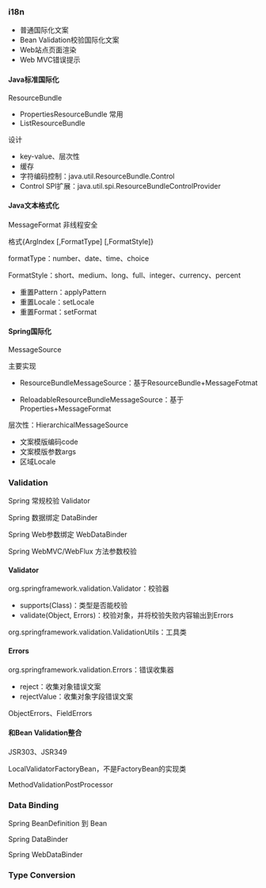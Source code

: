 ### i18n

* 普通国际化文案
* Bean Validation校验国际化文案
* Web站点页面渲染
* Web MVC错误提示

#### Java标准国际化

ResourceBundle

* PropertiesResourceBundle  常用
* ListResourceBundle

设计

* key-value、层次性
* 缓存
* 字符编码控制：java.util.ResourceBundle.Control
* Control SPI扩展：java.util.spi.ResourceBundleControlProvider

#### Java文本格式化

MessageFormat 非线程安全

格式{ArgIndex [,FormatType]  [,FormatStyle]}

formatType：number、date、time、choice

FormatStyle：short、medium、long、full、integer、currency、percent

* 重置Pattern：applyPattern
* 重置Locale：setLocale
* 重置Format：setFormat

#### Spring国际化

MessageSource

主要实现

* ResourceBundleMessageSource：基于ResourceBundle+MessageFotmat

* ReloadableResourceBundleMessageSource：基于Properties+MessageFormat

层次性：HierarchicalMessageSource

* 文案模版编码code
* 文案模版参数args
* 区域Locale

### Validation

Spring 常规校验 Validator

Spring 数据绑定 DataBinder

Spring Web参数绑定 WebDataBinder

Spring WebMVC/WebFlux 方法参数校验

#### Validator

org.springframework.validation.Validator：校验器

* supports(Class)：类型是否能校验
* validate(Object, Errors)：校验对象，并将校验失败内容输出到Errors

org.springframework.validation.ValidationUtils：工具类

#### Errors

org.springframework.validation.Errors：错误收集器

* reject：收集对象错误文案
* rejectValue：收集对象字段错误文案

ObjectErrors、FieldErrors

#### 和Bean Validation整合

JSR303、JSR349

LocalValidatorFactoryBean，不是FactoryBean的实现类

MethodValidationPostProcessor

### Data Binding

Spring BeanDefinition 到 Bean

Spring DataBinder

Spring WebDataBinder

### Type Conversion

